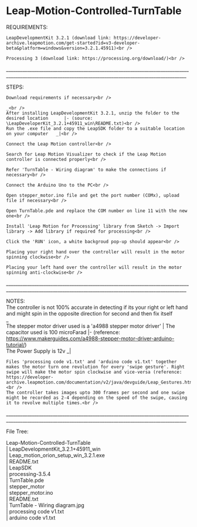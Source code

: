 # Leap-Motion-Controlled-TurnTable

REQUIREMENTS:<br />

 	LeapDevelopmentKit 3.2.1 (download link: https://developer-archive.leapmotion.com/get-started?id=v3-developer-beta&platform=windows&version=3.2.1.45911)<br />

	Processing 3 (download link: https://processing.org/download/)<br />

___________________________________________________________________________________________________________________________________________________________<br />

STEPS:<br />

	Download requirements if necessary<br />
												                                                                  _<br />
	After installing LeapDevelopmentKit 3.2.1, unzip the folder to the desired location	     |- (source: \LeapDeveloperKit_3.2.1+45911_win\README.txt)<br />
	Run the .exe file and copy the LeapSDK folder to a suitable location on your computer 	_|<br />

	Connect the Leap Motion controller<br />

	Search for Leap Motion Visualizer to check if the Leap Motion controller is connected properly<br />

	Refer 'TurnTable - Wiring diagram' to make the connections if necessary<br />

	Connect the Arduino Uno to the PC<br />

	Open stepper_motor.ino file and get the port number (COMx), upload file if necessary<br />

	Open TurnTable.pde and replace the COM number on line 11 with the new one<br />

	Install 'Leap Motion for Processing' library from Sketch -> Import library -> Add library if required for processing<br />

	Click the 'RUN' icon, a white backgroud pop-up should appear<br />

	Placing your right hand over the controller will result in the motor spinning clockwise<br />

	Placing your left hand over the controller will result in the motor spinning anti-clockwise<br />

___________________________________________________________________________________________________________________________________________________________<br />

NOTES: <br />
	The controller is not 100% accurate in detecting if its your right or left hand and might spin in the opposite direction for second and then fix itself<br />
									                                                 _<br />
	The stepper motor driver used is a 'a4988 stepper motor driver'	  |
	The capacitor used is 100 microFarad 				                      |- (reference: https://www.makerguides.com/a4988-stepper-motor-driver-arduino-tutorial/)<br />
	The Power Supply is 12v						                               _|<br />
	
	Files 'processing code v1.txt' and 'arduino code v1.txt' together makes the motor turn one revolution for every 'swipe gesture'. Right swipe will make the motor spin clockwise and vice-versa (reference: https://developer-archive.leapmotion.com/documentation/v2/java/devguide/Leap_Gestures.html)<br />
	The controller takes images upto 300 frames per second and one swipe might be recorded as 2-4 depending on the speed of the swipe, causing it to revolve multiple times.<br />
  
___________________________________________________________________________________________________________________________________________________________<br />
	
File Tree:<br />

Leap-Motion-Controlled-TurnTable<br />
	|	LeapDevelopmentKit_3.2.1+45911_win<br />
			    |	Leap_motion_orion_setup_win_3.2.1.exe<br />
			    |	README.txt<br />
	|	LeapSDK<br />
	|	processing-3.5.4<br />
	|	TurnTable.pde<br />
	|	stepper_motor<br />
			    |	stepper_motor.ino<br />
	|	README.txt<br />
	|	TurnTable - Wiring diagram.jpg<br />
	|	processing code v1.txt<br />
	|	arduino code v1.txt<br />
